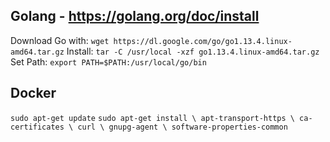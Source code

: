 ## Golang - https://golang.org/doc/install
Download Go with: `wget https://dl.google.com/go/go1.13.4.linux-amd64.tar.gz`
Install: `tar -C /usr/local -xzf go1.13.4.linux-amd64.tar.gz`
Set Path: `export PATH=$PATH:/usr/local/go/bin`

## Docker
`sudo apt-get update`
`sudo apt-get install \
    apt-transport-https \
    ca-certificates \
    curl \
    gnupg-agent \
    software-properties-common`

